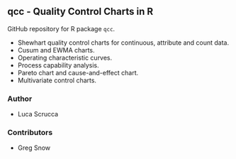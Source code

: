 qcc - Quality Control Charts in R
---------------------------------

GitHub repository for R package `qcc`.

* Shewhart quality control charts for continuous, attribute and count data. 
* Cusum and EWMA charts. 
* Operating characteristic curves. 
* Process capability analysis. 
* Pareto chart and cause-and-effect chart. 
* Multivariate control charts.

### Author

* Luca Scrucca

### Contributors

* Greg Snow

 
